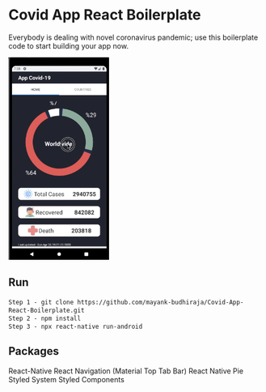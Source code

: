# Covid App React Boilerplate
Everybody is dealing with novel coronavirus pandemic; use this boilerplate code to start building your app now.

<img src="demo/app-corona.gif" height="400" />

## Run
```
Step 1 - git clone https://github.com/mayank-budhiraja/Covid-App-React-Boilerplate.git
Step 2 - npm install
Step 3 - npx react-native run-android
```

## Packages
React-Native
React Navigation (Material Top Tab Bar)
React Native Pie
Styled System
Styled Components
